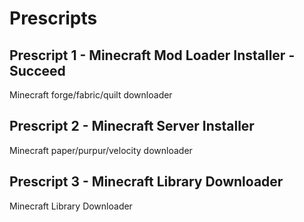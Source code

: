 # Prescripts

## Prescript 1 - Minecraft Mod Loader Installer - Succeed
Minecraft forge/fabric/quilt downloader

## Prescript 2 - Minecraft Server Installer
Minecraft paper/purpur/velocity downloader

## Prescript 3 - Minecraft Library Downloader
Minecraft Library Downloader

